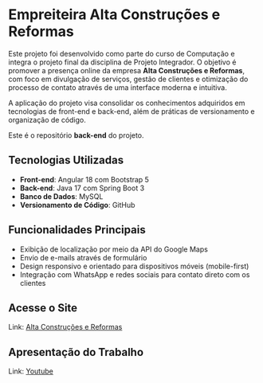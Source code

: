 # Empreiteira Alta Construções e Reformas

Este projeto foi desenvolvido como parte do curso de Computação e integra o projeto final da disciplina de Projeto Integrador. O objetivo é promover a presença online da empresa **Alta Construções e Reformas**, com foco em divulgação de serviços, gestão de clientes e otimização do processo de contato através de uma interface moderna e intuitiva.

A aplicação do projeto visa consolidar os conhecimentos adquiridos em tecnologias de front-end e back-end, além de práticas de versionamento e organização de código.

Este é o repositório **back-end** do projeto.

## Tecnologias Utilizadas
- **Front-end**: Angular 18 com Bootstrap 5
- **Back-end**: Java 17 com Spring Boot 3
- **Banco de Dados**: MySQL
- **Versionamento de Código**: GitHub

## Funcionalidades Principais
- Exibição de localização por meio da API do Google Maps
- Envio de e-mails através de formulário
- Design responsivo e orientado para dispositivos móveis (mobile-first)
- Integração com WhatsApp e redes sociais para contato direto com os clientes

## Acesse o Site
Link: [Alta Construções e Reformas](https://altaconstrucoes.netlify.app/)
## Apresentação do Trabalho
Link: [Youtube](https://youtu.be/Y7fge9Kr2cM)
